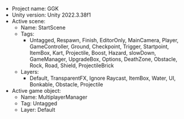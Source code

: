 <!-- UNITY CODE ASSIST INSTRUCTIONS START -->
- Project name: GGK
- Unity version: Unity 2022.3.38f1
- Active scene:
  - Name: StartScene
  - Tags:
    - Untagged, Respawn, Finish, EditorOnly, MainCamera, Player, GameController, Ground, Checkpoint, Trigger, Startpoint, ItemBox, Kart, Projectile, Boost, Hazard, slowDown, GameManager, UpgradeBox, Options, DeathZone, Obstacle, Rock, Road, Shield, ProjectileBrick
  - Layers:
    - Default, TransparentFX, Ignore Raycast, ItemBox, Water, UI, Bonkable, Obstacle, Projectile
- Active game object:
  - Name: MultiplayerManager
  - Tag: Untagged
  - Layer: Default
<!-- UNITY CODE ASSIST INSTRUCTIONS END -->